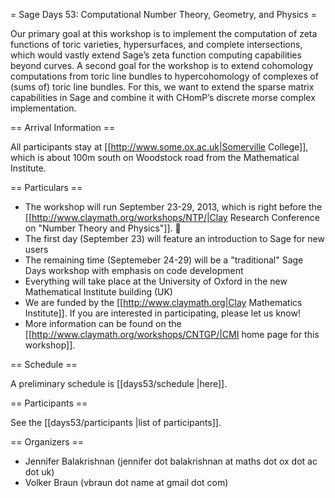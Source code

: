 = Sage Days 53: Computational Number Theory, Geometry, and Physics =


Our primary goal at this workshop is to implement the computation of zeta functions of toric varieties, hypersurfaces, and complete intersections, which would vastly extend Sage’s zeta function computing capabilities beyond curves. 
A second goal for the workshop is to extend cohomology computations from toric line bundles to hypercohomology of complexes of (sums of) toric line bundles. For this, we want to extend the sparse matrix capabilities in Sage and combine it with CHomP’s discrete morse complex implementation.

== Arrival Information ==

All participants stay at [[http://www.some.ox.ac.uk|Somerville College]], which is about 100m south on Woodstock road from the Mathematical Institute.



== Particulars ==

  * The workshop will run September 23-29, 2013, which is right before the [[http://www.claymath.org/workshops/NTP/|Clay Research Conference on "Number Theory and Physics"]]. 
  * The first day (September 23) will feature an introduction to Sage for new users
  * The remaining time (Septemeber 24-29) will be a "traditional" Sage Days workshop with emphasis on code development
  * Everything will take place at the University of Oxford in the new Mathematical Institute building (UK)
  * We are funded by the [[http://www.claymath.org|Clay Mathematics Institute]]. If you are interested in participating, please let us know! 
  * More information can be found on the [[http://www.claymath.org/workshops/CNTGP/|CMI home page for this workshop]].

== Schedule ==

A preliminary schedule is [[days53/schedule |here]].

== Participants ==

See the [[days53/participants |list of participants]].


== Organizers ==

  * Jennifer Balakrishnan (jennifer dot balakrishnan at maths dot ox dot ac dot uk)
  * Volker Braun (vbraun dot name at gmail dot com)
